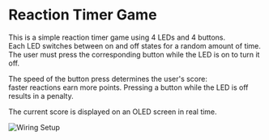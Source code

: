 # Reaction Timer Game

This is a simple reaction timer game using 4 LEDs and 4 buttons.  
Each LED switches between on and off states for a random amount of time.  
The user must press the corresponding button while the LED is on to turn it off.

The speed of the button press determines the user's score:  
faster reactions earn more points. Pressing a button while the LED is off results in a penalty.

The current score is displayed on an OLED screen in real time.

![Wiring Setup](images/reactionTimerGameHardware.jpg)
